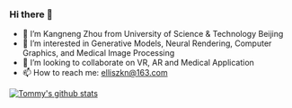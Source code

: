 ### Hi there 👋



- 🔭 I’m Kangneng Zhou from University of Science & Technology Beijing
- 🌱 I’m interested in Generative Models, Neural Rendering, Computer Graphics, and Medical Image Processing
- 👯 I’m looking to collaborate on VR, AR and Medical Application
- 📫 How to reach me: elliszkn@163.com


[![Tommy's github stats](https://github-readme-stats.vercel.app/api?username=MontaEllis&show_icons=true&theme=radical)](https://github.com/anuraghazra/github-readme-stats)
